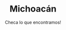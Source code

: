 ---
title: "Michoacán"
subtitle: "Checa lo que encontramos!"
video: "https://www.youtube.com/embed/-k65ampKwhQ"
deals:
  - type: "plane"
    info: "Código de Promoción<br>$400 MXN"
    hiddeninfo: "CÓDIGO:<br>VOLARISEX0101"
    link: "http://www.volaris.com/"
  - type: "hotel"
    info: "Hotel Santa Anita<br>Convenio Excapes"
    link: "http://santaanitahotel.com/"
    hiddeninfo: "CONVENIO:<br>REYESEX0101" 
  - type: "bus"
    info: "Autovías<br>Convenio Excapes"
    link: "http://www.volaris.com/"
challenges:
  - name: "Tirolesa"
    locations: 
      - place: "Cuetzalan"
        name: "Parapentes de Cuetzalan"
        link: "http://holi.com/"
        info: "53-84-63-99-62"
      - place: "Aconco"
        name: "Parapentes de Cuetzalan 2"
        link: "http://holi.com/"
        info: "53-84-63-99-62"
  - name: "Rapel"
    locations: 
      - place: "Aconco"
        name: "Parapentes de Puebla"
        link: "http://holi.com/"
        info: "53-84-63-99-62"
  - name: "Buceo"
    locations: 
      - place: "Aconco"
        name: "Parapentes de Puebla"
        link: "http://holi.com/"
        info: "53-84-63-99-62"
  - name: "Espeleologia"
    locations: 
      - place: "Aconco"
        name: "Parapentes de Puebla"
        link: "http://holi.com/"
        info: "53-84-63-99-62"
  - name: "Kayak"
    locations: 
      - place: "Aconco"
        name: "Parapentes de Puebla"
        link: "http://holi.com/"
        info: "53-84-63-99-62"
  - name: "Windsurf"
    locations: 
      - place: "Aconco"
        name: "Parapentes de Puebla"
        link: "http://holi.com/"
        info: "53-84-63-99-62"
  - name: "Parapente"
    locations: 
      - place: "Aconco"
        name: "Parapentes de Puebla"
        link: "http://holi.com/"
        info: "53-84-63-99-62"
  - name: "Paracaidas"
    locations: 
      - place: "Aconco"
        name: "Parapentes de Puebla"
        link: "http://holi.com/"
        info: "53-84-63-99-62"
  - name: "Globo"
    locations: 
      - place: "Aconco"
        name: "Parapentes de Puebla"
        link: "http://holi.com/"
        info: "53-84-63-99-62"
  - name: "Jetski"
    locations: 
      - place: "Aconco"
        name: "Parapentes de Puebla"
        link: "http://holi.com/"
        info: "53-84-63-99-62"
  - name: "Cuatrimoto"
    locations: 
      - place: "Aconco"
        name: "Parapentes de Puebla"
        link: "http://holi.com/"
        info: "53-84-63-99-62"
  - name: "Surf"
    locations: 
      - place: "Aconco"
        name: "Parapentes de Puebla"
        link: "http://holi.com/"
        info: "53-84-63-99-62"
  - name: "Rafting"
    locations: 
      - place: "Aconco"
        name: "Parapentes de Puebla"
        link: "http://holi.com/"
        info: "53-84-63-99-62"
  - name: "Motocicleta"
    locations: 
      - place: "Aconco"
        name: "Parapentes de Puebla"
        link: "http://holi.com/"
        info: "53-84-63-99-62"
  - name: "Sandboard"
    locations: 
      - place: "Aconco"
        name: "Parapentes de Puebla"
        link: "http://holi.com/"
        info: "53-84-63-99-62"
  - name: "Esqui"
    locations: 
      - place: "Aconco"
        name: "Parapentes de Puebla"
        link: "http://holi.com/"
        info: "53-84-63-99-62"
images:
  - link: "2.jpg"
  - link: "3.jpg"
  - link: "4.jpg"
  - link: "5.jpg"
---